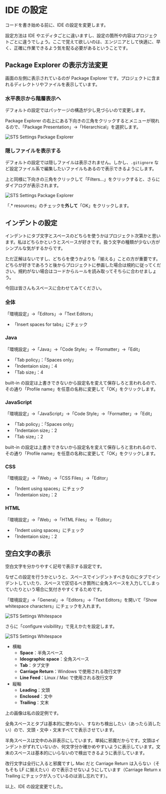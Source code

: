 # IDE の設定

コードを書き始める前に、IDE の設定を変更します。

設定方法は IDE やエディタごとに違いますし、設定の箇所や内容はプロジェクトごとに違うでしょう。ここで覚えて欲しいのは、エンジニアとして快適に、早く、正確に作業できるよう気を配る必要があるということです。

## Package Explorer の表示方法変更

画面の左側に表示されているのが Package Explorer です。プロジェクトに含まれるディレクトリやファイルを表示しています。

### 水平表示から階層表示へ

デフォルトの設定ではパッケージの構造が少し見づらいので変更します。

Package Explorer の右上にある下向きの三角をクリックするとメニューが現れるので、「Package Presentation」→「Hierarchical」を選択します。

![STS Settings Package Explorer](/assets/sts-settings-pe-1.png)

### 隠しファイルを表示する

デフォルトの設定では隠しファイルは表示されません。しかし、```.gitignore``` など設定ファイル系で編集したいファイルもあるので表示できるようにします。

上と同様に下向きの三角をクリックして「Filters...」をクリックすると、さらにダイアログが表示されます。

![STS Settings Package Explorer](/assets/sts-settings-pe-2.png)

「.\* resources」のチェックを**外して**「OK」をクリックします。

## インデントの設定

インデントにタブ文字とスペースのどちらを使うかはプロジェクト次第かと思います。私はどちらかというとスペースが好きです。扱う文字の種類が少ない方がシンプルな気がするからです。

ただ正解はないですし、どちらを使うかよりも「揃える」ことの方が重要です。どちらが好きであろうと後からプロジェクトに参画した場合は規約に従ってください。規約がない場合はコードからルールを読み取ってそちらに合わせましょう。

今回は皆さんもスペースに合わせてみてください。

### 全体

「環境設定」→「Editors」→「Text Editors」

* 「Insert spaces for tabs」にチェック

### Java

「環境設定」→「Java」→「Code Style」→「Formatter」→「Edit」

* 「Tab policy」：「Spaces only」
* 「Indentaion size」：4
* 「Tab size」：4

built-in の設定は上書きできないから設定名を変えて保存しろと言われるので、その通り「Profile name」を任意の名称に変更して「OK」をクリックします。

### JavaScript

「環境設定」→「JavaScript」→「Code Style」→「Formatter」→「Edit」

* 「Tab policy」：「Spaces only」
* 「Indentaion size」：2
* 「Tab size」：2

built-in の設定は上書きできないから設定名を変えて保存しろと言われるので、その通り「Profile name」を任意の名称に変更して「OK」をクリックします。

### CSS

「環境設定」→「Web」→「CSS Files」→「Editor」

* 「Indent using spaces」にチェック
* 「Indentaion size」：2

### HTML

「環境設定」→「Web」→「HTML Files」→「Editor」

* 「Indent using spaces」にチェック
* 「Indentaion size」：2

## 空白文字の表示

空白文字を分かりやすく記号で表示する設定です。

なぜこの設定を行うかというと、スペースでインデントすべきなのにタブでインデントしていたり、スペースで区切るべき箇所に全角スペースを入力してしまっていたりという場合に気付きやすくするためです。

「環境設定」→「General」→「Editors」→「Text Editors」を開いて「Show whitespace characters」にチェックを入れます。

![STS Settings Whitespace](/assets/sts-settings-whitespace-1.png)

さらに「configure visibillity」で見えかたを設定します。

![STS Settings Whitespace](/assets/sts-settings-whitespace-2.png)

* 横軸
    * **Space**：半角スペース
    * **Ideographic space**：全角スペース
    * **Tab**：タブ文字
    * **Carriage Return**：Windows で使用される改行文字
    * **Line Feed**：Linux / Mac で使用される改行文字
* 縦軸
    * **Leading**：文頭
    * **Enclosed**：文中
    * **Trailing**：文末

上の画像は私の設定例です。

全角スペースとタブは基本的に使わない、すなわち検出したい（あったら消したい）ので、文頭・文中・文末すべてで表示させています。

半角スペースは文中のみ非表示にしています。単純に邪魔だからです。文頭はインデントがずれていないか、何文字分か確かめやすいように表示しています。文末のスペースは基本的にいらないので検出できるように表示しています。

改行文字は全行に入ると邪魔ですし Mac だと Carriage Return は入らない（そもそも LF に揃えたい）ので表示させないようにしています（Carriage Return x Trailing にチェックが入っているのは消し忘れです）。

以上、IDE の設定変更でした。
